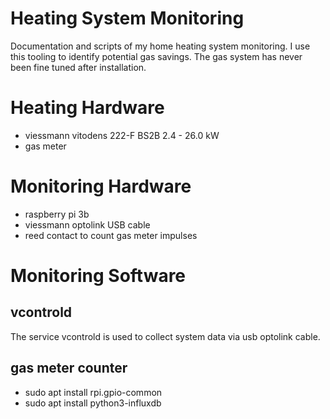 # Heating System Monitoring
Documentation and scripts of my home heating system monitoring. I use this tooling to identify potential gas savings. The gas system has never been fine tuned after installation.

# Heating Hardware

* viessmann vitodens 222-F BS2B 2.4 - 26.0 kW
* gas meter 

# Monitoring Hardware

* raspberry pi 3b
* viessmann optolink USB cable
* reed contact to count gas meter impulses

# Monitoring Software

## vcontrold

The service vcontrold is used to collect system data via usb optolink cable.

## gas meter counter

* sudo apt install rpi.gpio-common 
* sudo apt install python3-influxdb 